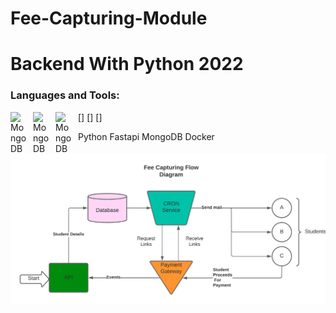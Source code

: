﻿# Fee-Capturing-Module

# Backend With Python 2022

### Languages and Tools:


[<img align="left" alt="MongoDB" width="26px" src="https://cdn.jsdelivr.net/gh/devicons/devicon/icons/python/python-original.svg" style="padding-right:10px;" />]
[<img align="left" alt="MongoDB" width="26px" src="https://cdn.jsdelivr.net/gh/devicons/devicon/icons/fastapi/fastapi-original.svg" style="padding-right:10px;" />]
[<img align="left" alt="MongoDB" width="26px" src="https://cdn.jsdelivr.net/gh/devicons/devicon/icons/mongodb/mongodb-original.svg" style="padding-right:10px;" />]

Python
Fastapi
MongoDB
Docker

![alt text](https://github.com/siddheshmore007/Fee-Capturing-Module/blob/master/images/Fee%20Capturing%20Module%20Flow%20Diagram.png)
